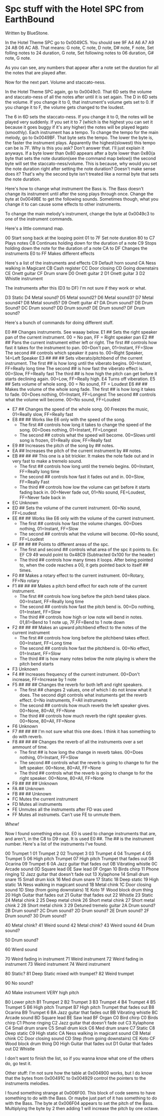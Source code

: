 # Spc stuff with the Hotel SPC from EarthBound
Written by BlueStone.



In the Hotel Theme SPC go to 0x0049C5. You should see 9F A4 A6 A7 A9 24 AB 06 AC AB. That means:
G note, C note, D note, D# note, F note, Set folling notes to 24 duration, G note, Set following notes to 06 duration, G# note, G note.

As you can see, any numbers that appear after a note set the duration for all the notes that are played after.

Now for the next part. Volume and staccato-ness.

In the Hotel Theme SPC again, go to 0x0049c0. That 6D sets the volume and staccato-ness of all the notes after until it is set again. The D in 6D sets the volume. If you change it to 0, that instrument's volume gets set to 0. If you change it to F, the volume gets changed to the loudest.

The 6 in 6D sets the staccato-ness. If you change it to 0, the notes will be played very suddenly. If you set it to 7 (which is the highest you can set it because it goes buggy if it's any higher) the notes will be played legato (smoothly).
Each instrument has a tempo. To change the tempo for the main melody, go to 0x0049BF. That byte sets the tempo. The lower the byte is, the faster the instrument plays. Apparently the highest(slowest) this tempo can be is 7F.
Why is this you ask? Don't answer that. I'll just explain it anyways. If a byte lower than 0x80 appears after a byte lower than 0x80(a byte that sets the note duration(see the command map below)) the second byte will set the staccato-ness/volume. This is because, why would you set the note duration right after setting the note duration? Doesn't make sense does it? That's why the second byte isn't treated like a normal byte that sets the note duration.

Here's how to change what instrument the Bass is. The Bass doesn't change its instrument until after the song plays through once. Change the byte at 0x0049BE to get the following sounds. Sometimes though, what you change it to can cause some effects to other instruments.

To change the main melody's instrument, change the byte at 0x0049c3 to one of the instrument commands.

Here's a little command map.

00 Start song back at the looping point
01 to 7F  Set note duration
80 to C7  Plays notes
C8 Continues holding down for the duration of a note
C9 Stops holding down the note for the duration of a note
CA to DF  Changes the instruments
E0 to FF  Makes different effects


Here's a list of the instruments and effects
C9 Default horn sound
CA Ness walking in Magicant
CB Cash register
CC Door closing
CD Going downstairs
CE Onett guitar
CF Drum snare
D0 Onett guitar 2
D1 Onett guitar 3
D2 Whistle instrument

The instruments after this (D3 to DF) I'm not sure if they work or what.

D3 Static
D4 Metal sound?
D5 Metal sound2?
D6 Metal sound3?
D7 Metal sound4?
D8 Metal sound5?
D9 Onett guitar 4?
DA Drum sound?
DB Drum Sound?
DC Drum sound?
DD Drum sound?
DE Drum sound?
DF Drum sound?

Here's a bunch of commands for doing different stuff.

E0 ##  Changes instruments. See waaay below.
E1 ##  Sets the right speaker pan of the current instrument. 00 = No pan, FF = Right speaker pan
E2 ## ##  Pans the current instrument either left or right.
   The first ## controls how fast it takes for the instrument to pan. 00=Don't pan, 01=Instant, FF=Slow
   The second ## controls which speaker it pans to. 00=Right Speaker, 14=Left Speaker
E3 ## ## ##  Sets viberato/pitchbend of the current instrument.
   The first ## is how long until the viberato begins. 00=Instant, FF=Really long time
   The second ## is how fast the viberato effect is. 00=Slow, FF=Really fast
   The third ## is how high the pitch can get before it starts declining again. 00=Low, FF=Really high.
E4 Turns off viberation.
E5 ##  Sets volume of whole song. 00 = No sound, FF = Loudest
E6 ## ##  Makes the volume of the whole song fade.
   The first ## is how long it takes to fade. 00=Does nothing, 01=Instant, FF=Longest
   The second ## controls what the volume will become. 00=No sound, FF=Loudest
- E7 ## Changes the speed of the whole song. 00 Freezes the music, 01=Really slow, FF=Really fast
- E8 ## ## Works like E6 only with the speed of the song.
    - The first ## controls how long it takes to change the speed of the song. 00=Does nothing, 01=Instant, FF=Longest
    - The second ## cotrols what the speed will become. 00=Slows until song is frozen, 01=Really slow, FF=Really fast
- E9 ## Increases the pitch of the song by ## notes.
- EA ## Increases the pitch of the current instrument by ## notes.
- EB ## ## ## This one is a bit trickier. It makes the note fade out and in very fast to make a tremelo sound.
    - The first ## controls how long until the tremelo begins. 00=Instant, FF=Really long time
    - The second ## controls how fast it fades out and in. 00=Slow, FF=Really Fast
    - The third ## controls how low the volume can get before it starts fading back in. 00=Never fade out, 01=No sound, FE=Loudest, FF=Never fade back in
- EC Unknown
- ED ##  Sets the volume of the current instrument. 00=No sound, FF=Loudest
- EE ## ## Works like E6 only with the volume of the current instrument.
    - The first ## controls how fast the volume changes. 00=Does nothing, 01=Instant, FF=Slow
    - The second ## controls what the volume will become. 00=No sound, FF=Loudest
- EF ## ## ## Points to different areas of the spc.
    - The first and second ## controls what area of the spc it points to. Ex: EF C9 49 would point to 0x48C9 (Subtracted 0x100 for the header)
    - The third ## controls how many times it loops. After being pointed to, when the code reaches a 00, it gets pointed back to itself ## times.
- F0 ## Makes a rotary effect to the current instrument. 00=Rotary, FF=No rotary
- F1 ## ## ##  Makes a pitch bend effect for each note of the current instrument.
    - The first ## controls how long before the pitch bend takes place. 00=Instant, FF=Really long time
    - The second ## controls how fast the pitch bend is. 00=Do nothing, 01=Instant, FF=Slow
    - The third ## controls how high or low note will bend in notes. 01,81=Bend to 1 note up, 7F,FF=Bend to 1 note down
- F2 ## ## ##  Makes an upward pitchbend effect to the notes of the current instrument
    - The first ## controls how long before the pitchbend takes effect. 00=Instant, FF=Long time
    - The second ## controls how fast the pitchbend is. 00=No effect, 01=Instant, FF=Slow
    - The third ## is how many notes below the note playing is where the pitch bend starts
- F3 Unknown
- F4 ## Increases frequency of the current instrument. 00=Don't increase, FF=Increase by 1 note
- F5 ## ## ## Changes the reverb for both left and right speakers.
    - The first ## changes 2 values, one of which I do not know what it does. The second digit controls what instuments get the reverb effect. 0=No instruments, F=All instruments
    - The second ## controls how much reverb the left speaker gives. 00=None, 80=All, FF=None
    - The third ## controls how much reverb the right speaker gives. 00=None, 80=All, FF=None
- F6 Unknown
- F7 ## ## ## I'm not sure what this one does. I think it has something to do with reverb.
- F8 ## ## ## Changes the reverb of all the instruments over a set ammount of time.
    - The first ## is how long the change in reverb takes. 00=Does nothing, 01=Instant, FF=Slow
    - The second ## controls what the reverb is going to change to for the left speaker. 00=None, 80=All, FF=None
    - The third ## controls what the reverb is going to change to for the right speaker. 00=None, 80=All, FF=None
- F9 ## ## ##  Unknown
- FA ##  Unknown
- FB ## ##  Unknown
- FC Mutes the current instrument
- FD Mutes all instruments
- FE Unmutes all the instruments after FD was used
- FF Mutes all instrumets. Can't use FE to unmute them.

*Whew!*

Now I found something else out. E0 is used to change instruments that are, and aren't, in the C8 to D9 rage. It is used E0 ##. The ## is the instrument number. Here's a list of the instruments I've found.

00 Trumpet 1
01 Trumpet 2
02 Trumpet 3
03 Trumpet 4
04 Trumpet 4
05 Trumpet 5
06 High pitch Trumpet
07 High pitch Trumpet that fades out
08 Ocarina
09 Trumpet 6
0A Jazz guitar that fades out
0B Vibrating whistle
0C Arcade sound
0D Square lead
0E Saw lead
0F Organ
10 Birds chirp
11 Phone ringing
12 Jazz guitar that doesn't fade out
13 Xylaphone
14 Small drum snare
15 Small drum kick
16 Med drum snare
17 Static
18 Deep static
19 High static
1A Ness walking in magicant sound
1B Metal chink
1C Door closing sound
1D Step (from going downstairs)
1E Koto
1F Wood block drum thing
20 High Guitar that fades out
21 Guitar that fades out
22 Whistle
23 Static
24 Metal chink 2
25 Deep metal chink
26 Short metal chink
27 Short metal chink 2
28 Short metal chink 3
29 Detuned tremelo guitar
2A Drum sound?
2B Drum sound?
2C Drum sound?
2D Drum sound?
2E Drum sound?
2F Drum sound?
30 Drum sound?

40 Metal chink?
41 Weird sound
42 Metal chink?
43 Weird sound
44 Drum sound?

50 Drum sound?

60 Wierd sound

70 Weird fading in instrument
71 Weird instrument
72 Weird fading in instrument
73 Weird instrument
74 Weird instrument

80 Static?
81 Deep Static mixed with trumpet?
82 Weird trumpet

90 No sound?

A0 Make instrument VERY high pitch

B0 Lower pitch
B1 Trumpet 2
B2 Trumpet 3
B3 Trumpet 4
B4 Trumpet 4
B5 Trumpet 5
B6 High pitch Trumpet
B7 High pitch Trumpet that fades out
B8 Ocarina
B9 Trumpet 6
BA Jazz guitar that fades out
BB Vibrating whistle
BC Arcade sound
BD Square lead
BE Saw lead
BF Organ
C0 Bird chirp
C0 Birds chirp
C1 Phone ringing
C2 Jazz guitar that doesn't fade out
C3 Xylaphone
C4 Small drum snare
C5 Small drum kick
C6 Med drum snare
C7 Static
C8 Deep static
C9 High static
CA Ness walking in magicant sound
CB Metal chink
CC Door closing sound
CD Step (from going downstairs)
CE Koto
CF Wood block drum thing
D0 High Guitar that fades out
D1 Guitar that fades out
D2 Whistle

I don't want to finish the list, so if you wanna know what one of the others do, go test it.

Other stuff:
I'm not sure how the table at 0x004900 works, but I do know that the bytes from 0x00491C to 0x004929 control the pointers to the instruments melodies.

I found something strange at 0x006F00. This block of code seems to have something to do with the Bass. Or maybe just part of it has something to do with the Bass. The byte at 0x006F04 appears to set the pitch of the Bass. Multiplying the byte by 2 then adding 1 will increase the pitch by one octave.